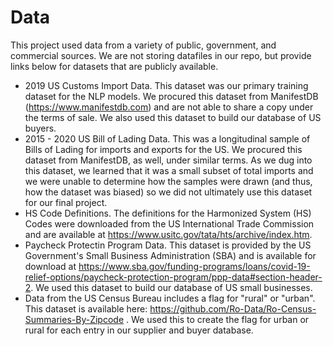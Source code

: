 # Data

This project used data from a variety of public, government, and commercial sources. We are not storing datafiles in our repo, but provide links below for datasets that are publicly available.

* 2019 US Customs Import Data. This dataset was our primary training dataset for the NLP models. We procured this dataset from ManifestDB (https://www.manifestdb.com) and are not able to share a copy under the terms of sale. We also used this dataset to build our database of US buyers.
* 2015 - 2020 US Bill of Lading Data. This was a longitudinal sample of Bills of Lading for imports and exports for the US. We procured this dataset from ManifestDB, as well, under similar terms. As we dug into this dataset, we learned that it was a small subset of total imports and we were unable to determine how the samples were drawn (and thus, how the dataset was biased) so we did not ultimately use this dataset for our final project.
* HS Code Definitions. The definitions for the Harmonized System (HS) Codes were downloaded from the US International Trade Commission and are available at https://www.usitc.gov/tata/hts/archive/index.htm.
* Paycheck Protectin Program Data. This dataset is provided by the US Government's Small Business Administration (SBA) and is available for download at https://www.sba.gov/funding-programs/loans/covid-19-relief-options/paycheck-protection-program/ppp-data#section-header-2. We used this dataset to build our database of US small businesses.
* Data from the US Census Bureau includes a flag for "rural" or "urban". This dataset is available here: https://github.com/Ro-Data/Ro-Census-Summaries-By-Zipcode . We used this to create the flag for urban or rural for each entry in our supplier and buyer database.
